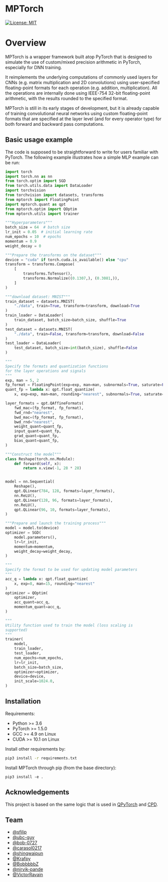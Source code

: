 # MPTorch
[![License: MIT](https://img.shields.io/badge/License-MIT-yellow.svg)](https://opensource.org/licenses/MIT)

# Overview
MPTorch is a wrapper framework built atop PyTorch that is designed to simulate the use of custom/mixed precision arithmetic in PyTorch, especially for DNN training.

It reimplements the underlying computations of commonly used layers for CNNs (e.g. matrix multiplication and 2D convolutions) using user-specified floating-point 
formats for each operation (e.g. addition, multiplication). All the operations are internally done using IEEE-754 32-bit floating-point arithmetic, with the results rounded to the specified format.

MPTorch is still in its early stages of development, but it is already capable of training convolutional neural networks using custom floating-point formats that are specified at the layer level (and for every operator type) for both forward and backward pass computations.

## Basic usage example
The code is supposed to be straightforward to write for users familiar with PyTorch. The following example illustrates how a simple MLP example can be run:

```python
import torch
import torch.nn as nn
from torch.optim import SGD
from torch.utils.data import DataLoader
import torchvision
from torchvision import datasets, transforms
from mptorch import FloatingPoint
import mptorch.quant as qpt
from mptorch.optim import QOptim
from mptorch.utils import trainer

"""Hyperparameters"""
batch_size = 64  # batch size
lr_init = 0.05  # initial learning rate
num_epochs = 10  # epochs
momentum = 0.9
weight_decay = 0

"""Prepare the transforms on the dataset"""
device = "cuda" if torch.cuda.is_available() else "cpu"
transform = transforms.Compose(
    [
        transforms.ToTensor(),
        transforms.Normalize((0.1307,), (0.3081,)),
    ]
)

"""download dataset: MNIST"""
train_dataset = datasets.MNIST(
    "./data", train=True, transform=transform, download=True
)
train_loader = DataLoader(
    train_dataset, batch_size=batch_size, shuffle=True
)
test_dataset = datasets.MNIST(
    "./data", train=False, transform=transform, download=False
)
test_loader = DataLoader(
    test_dataset, batch_size=int(batch_size), shuffle=False
)

"""
Specify the formats and quantization functions 
for the layer operations and signals
"""
exp, man = 5, 2
fp_format = FloatingPoint(exp=exp, man=man, subnormals=True, saturate=False)
quant_fp = lambda x: qpt.float_quantize(
    x, exp=exp, man=man, rounding="nearest", subnormals=True, saturate=False)

layer_formats = qpt.QAffineFormats(
    fwd_mac=(fp_format, fp_format),
    fwd_rnd="nearest",
    bwd_mac=(fp_format, fp_format),
    bwd_rnd="nearest",
    weight_quant=quant_fp,
    input_quant=quant_fp,
    grad_quant=quant_fp,
    bias_quant=quant_fp,
)

"""Construct the model"""
class Reshape(torch.nn.Module):
    def forward(self, x):
        return x.view(-1, 28 * 28)


model = nn.Sequential(
    Reshape(),
    qpt.QLinear(784, 128, formats=layer_formats),
    nn.ReLU(),
    qpt.QLinear(128, 96, formats=layer_formats),
    nn.ReLU(),
    qpt.QLinear(96, 10, formats=layer_formats),
)

"""Prepare and launch the training process"""
model = model.to(device)
optimizer = SGD(
    model.parameters(), 
    lr=lr_init, 
    momentum=momentum, 
    weight_decay=weight_decay,
)

"""
Specify the format to be used for updating model parameters
"""
acc_q = lambda x: qpt.float_quantize(
    x, exp=8, man=15, rounding="nearest"
)
optimizer = QOptim(
    optimizer,
    acc_quant=acc_q,
    momentum_quant=acc_q,
)

"""
Utility function used to train the model (loss scaling is
supported)
"""
trainer(
    model,
    train_loader,
    test_loader,
    num_epochs=num_epochs,
    lr=lr_init,
    batch_size=batch_size,
    optimizer=optimizer,
    device=device,
    init_scale=1024.0,
)

```

## Installation

Requirements:

- Python >= 3.6
- PyTorch >= 1.5.0
- GCC >= 4.9 on Linux
- CUDA >= 10.1 on Linux

Install other requirements by:
```bash
pip3 install -r requirements.txt
```

Install MPTorch through pip (from the base directory):
```
pip3 install -e .
```

## Acknowledgements
This project is based on the same logic that is used
in [QPyTorch](https://github.com/Tiiiger/QPyTorch) and [CPD](https://github.com/drcut/CPD).

## Team
- [@sfilip](https://github.com/sfilip)
- [@ubc-guy](https://github.com/ubc-guy)
- [@bob-0727](https://github.com/bob-0727)
- [@carasol0217](https://github.com/carasol0217)
- [@shingwaipun](https://github.com/shingwaipun)
- [@Krafpy](https://github.com/Krafpy)
- [@BobbbbbZ](https://github.com/BobbbbbZ)
- [@nirvik-pande](https://github.com/nirvik-pande)
- [@VictorRavain](https://github.com/VictorRavain)
